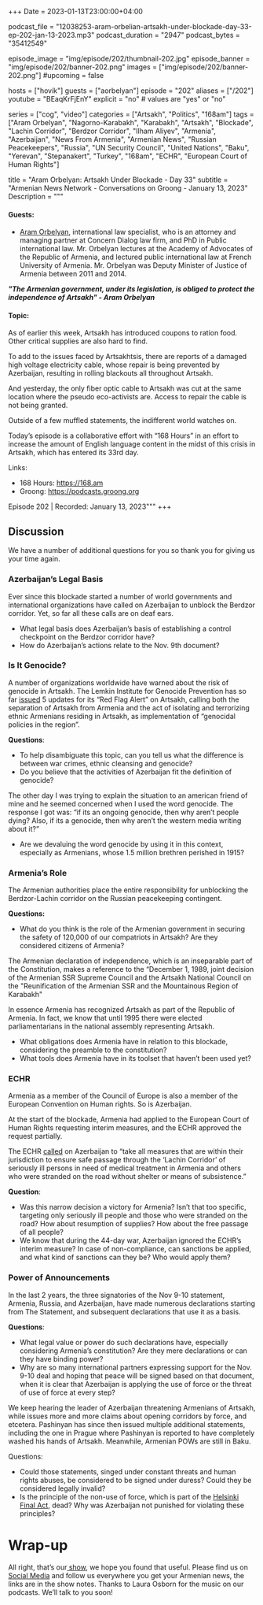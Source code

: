 +++
Date = 2023-01-13T23:00:00+04:00

podcast_file = "12038253-aram-orbelian-artsakh-under-blockade-day-33-ep-202-jan-13-2023.mp3"
podcast_duration = "2947"
podcast_bytes = "35412549"

episode_image = "img/episode/202/thumbnail-202.jpg"
episode_banner = "img/episode/202/banner-202.png"
images = ["img/episode/202/banner-202.png"]
#upcoming = false

hosts = ["hovik"]
guests = ["aorbelyan"]
episode = "202"
aliases = ["/202"]
youtube = "BEaqKrFjEnY"
explicit = "no" # values are "yes" or "no"

series = ["cog", "video"]
categories = ["Artsakh", "Politics", "168am"]
tags = ["Aram Orbelyan", "Nagorno-Karabakh", "Karabakh", "Artsakh", "Blockade", "Lachin Corridor", "Berdzor Corridor", "Ilham Aliyev", "Armenia", "Azerbaijan", "News From Armenia", "Armenian News", "Russian Peacekeepers", "Russia", "UN Security Council", "United Nations", "Baku", "Yerevan", "Stepanakert", "Turkey", "168am", "ECHR", "European Court of Human Rights"]

title = "Aram Orbelyan: Artsakh Under Blockade - Day 33"
subtitle = "Armenian News Network - Conversations on Groong - January 13, 2023"
Description = """

#### Guests:
* [Aram Orbelyan](/guest/aorbelyan), international law specialist, who is an attorney and managing partner at Concern Dialog law firm, and PhD in Public international law. Mr. Orbelyan lectures at the Academy of Advocates of the Republic of Armenia, and lectured public international law at French University of Armenia. Mr. Orbelyan was Deputy Minister of Justice of Armenia between 2011 and 2014.

***"The Armenian government, under its legislation, is obliged to protect the independence of Artsakh" - Aram Orbelyan***

#### Topic:

As of earlier this week, Artsakh has introduced coupons to ration food. Other critical supplies are also hard to find.

To add to the issues faced by Artsakhtsis, there are reports of a damaged high voltage electricity cable, whose repair is being prevented by Azerbaijan, resulting in rolling blackouts all throughout Artsakh.

And yesterday, the only fiber optic cable to Artsakh was cut at the same location where the pseudo eco-activists are. Access to repair the cable is not being granted.

Outside of a few muffled statements, the indifferent world watches on.

Today’s episode is a collaborative effort with “168 Hours” in an effort to increase the amount of English language content in the midst of this crisis in Artsakh, which has entered its 33rd day.

Links:
  - 168 Hours: https://168.am
  - Groong: https://podcasts.groong.org

Episode 202 | Recorded: January 13, 2023"""
+++


## Discussion

We have a number of additional questions for you so thank you for giving us your time again.

### Azerbaijan’s Legal Basis

Ever since this blockade started a number of world governments and international organizations have called on Azerbaijan to unblock the Berdzor corridor. Yet, so far all these calls are on deaf ears.

* What legal basis does Azerbaijan’s basis of establishing a control checkpoint on the Berdzor corridor have?
* How do Azerbaijan’s actions relate to the Nov. 9th document?

### Is It Genocide?

A number of organizations worldwide have warned about the risk of genocide in Artsakh. The Lemkin Institute for Genocide Prevention has so far [issued](https://www.lemkininstitute.com/red-flag-alerts-1/red-flag-alert-for-genocide----azerbaijan---update-5) 5 updates for its “Red Flag Alert” on Artsakh, calling both the separation of Artsakh from Armenia and the act of isolating and terrorizing ethnic Armenians residing in Artsakh, as implementation of “genocidal policies in the region”. 

**Questions**:

* To help disambiguate this topic, can you tell us what the difference is between war crimes, ethnic cleansing and genocide?
* Do you believe that the activities of Azerbaijan fit the definition of genocide?

The other day I was trying to explain the situation to an american friend of mine and he seemed concerned when I used the word genocide. The response I got was: “if its an ongoing genocide, then why aren’t people dying? Also, if its a genocide, then why aren’t the western media writing about it?”

* Are we devaluing the word genocide by using it in this context, especially as Armenians, whose 1.5 million brethren perished in 1915?

### Armenia’s Role

The Armenian authorities place the entire responsibility for unblocking the Berdzor-Lachin corridor on the Russian peacekeeping contingent.

**Questions:**

* What do you think is the role of the Armenian government in securing the safety of 120,000 of our compatriots in Artsakh? Are they considered citizens of Armenia?

The Armenian declaration of independence, which is an inseparable part of the Constitution, makes a reference to the “December 1, 1989, joint decision of the Armenian SSR Supreme Council and the Artsakh National Council on the "Reunification of the Armenian SSR and the Mountainous Region of Karabakh"

In essence Armenia has recognized Artsakh as part of the Republic of Armenia. In fact, we know that until 1995 there were elected parliamentarians in the national assembly representing Artsakh.

* What obligations does Armenia have in relation to this blockade, considering the preamble to the constitution?
* What tools does Armenia have in its toolset that haven’t been used yet?

### ECHR

Armenia as a member of the Council of Europe is also a member of the European Convention on Human rights. So is Azerbaijan.

At the start of the blockade, Armenia had applied to the European Court of Human Rights requesting interim measures, and the ECHR approved the request partially.

The ECHR [called](https://www.azatutyun.am/a/32187759.html) on Azerbaijan to “take all measures that are within their jurisdiction to ensure safe passage through the ‘Lachin Corridor’ of seriously ill persons in need of medical treatment in Armenia and others who were stranded on the road without shelter or means of subsistence.”

**Question**:

* Was this narrow decision a victory for Armenia? Isn’t that too specific, targeting only seriously ill people and those who were stranded on the road? How about resumption of supplies? How about the free passage of all people?
* We know that during the 44-day war, Azerbaijan ignored the ECHR’s interim measure? In case of non-compliance, can sanctions be applied, and what kind of sanctions can they be? Who would apply them?

### Power of Announcements

In the last 2 years, the three signatories of the Nov 9-10 statement, Armenia, Russia, and Azerbaijan, have made numerous declarations starting from The Statement, and subsequent declarations that use it as a basis.

**Questions**:

* What legal value or power do such declarations have, especially considering Armenia’s constitution? Are they mere declarations or can they have binding power?
* Why are so many international partners expressing support for the Nov. 9-10 deal and hoping that peace will be signed based on that document, when it is clear that Azerbaijan is applying the use of force or the threat of use of force at every step?

We keep hearing the leader of Azerbaijan threatening Armenians of Artsakh, while issues more and more claims about opening corridors by force, and etcetera. Pashinyan has since then issued multiple additional statements, including the one in Prague where Pashinyan is reported to have completely washed his hands of Artsakh. Meanwhile, Armenian POWs are still in Baku.

Questions:

* Could those statements, singed under constant threats and human rights abuses, be considered to be signed under duress? Could they be considered legally invalid?
* Is the principle of the non-use of force, which is part of the [Helsinki Final Act](https://www.osce.org/files/f/documents/5/c/39501.pdf), dead? Why was Azerbaijan not punished for violating these principles?

# Wrap-up

All right, that’s our[ show](https://podcasts.groong.org/), we hope you found that useful. Please find us on[ Social Media](https://linktr.ee/groong) and follow us everywhere you get your Armenian news, the links are in the show notes. Thanks to Laura Osborn for the music on our podcasts. We’ll talk to you soon!
